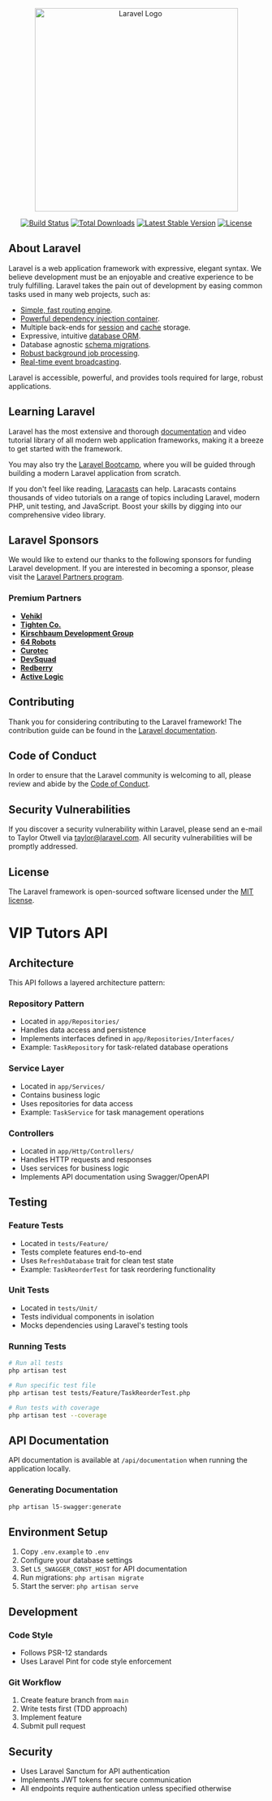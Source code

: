 <p align="center"><a href="https://laravel.com" target="_blank"><img src="https://raw.githubusercontent.com/laravel/art/master/logo-lockup/5%20SVG/2%20CMYK/1%20Full%20Color/laravel-logolockup-cmyk-red.svg" width="400" alt="Laravel Logo"></a></p>

<p align="center">
<a href="https://github.com/laravel/framework/actions"><img src="https://github.com/laravel/framework/workflows/tests/badge.svg" alt="Build Status"></a>
<a href="https://packagist.org/packages/laravel/framework"><img src="https://img.shields.io/packagist/dt/laravel/framework" alt="Total Downloads"></a>
<a href="https://packagist.org/packages/laravel/framework"><img src="https://img.shields.io/packagist/v/laravel/framework" alt="Latest Stable Version"></a>
<a href="https://packagist.org/packages/laravel/framework"><img src="https://img.shields.io/packagist/l/laravel/framework" alt="License"></a>
</p>

## About Laravel

Laravel is a web application framework with expressive, elegant syntax. We believe development must be an enjoyable and creative experience to be truly fulfilling. Laravel takes the pain out of development by easing common tasks used in many web projects, such as:

- [Simple, fast routing engine](https://laravel.com/docs/routing).
- [Powerful dependency injection container](https://laravel.com/docs/container).
- Multiple back-ends for [session](https://laravel.com/docs/session) and [cache](https://laravel.com/docs/cache) storage.
- Expressive, intuitive [database ORM](https://laravel.com/docs/eloquent).
- Database agnostic [schema migrations](https://laravel.com/docs/migrations).
- [Robust background job processing](https://laravel.com/docs/queues).
- [Real-time event broadcasting](https://laravel.com/docs/broadcasting).

Laravel is accessible, powerful, and provides tools required for large, robust applications.

## Learning Laravel

Laravel has the most extensive and thorough [documentation](https://laravel.com/docs) and video tutorial library of all modern web application frameworks, making it a breeze to get started with the framework.

You may also try the [Laravel Bootcamp](https://bootcamp.laravel.com), where you will be guided through building a modern Laravel application from scratch.

If you don't feel like reading, [Laracasts](https://laracasts.com) can help. Laracasts contains thousands of video tutorials on a range of topics including Laravel, modern PHP, unit testing, and JavaScript. Boost your skills by digging into our comprehensive video library.

## Laravel Sponsors

We would like to extend our thanks to the following sponsors for funding Laravel development. If you are interested in becoming a sponsor, please visit the [Laravel Partners program](https://partners.laravel.com).

### Premium Partners

- **[Vehikl](https://vehikl.com)**
- **[Tighten Co.](https://tighten.co)**
- **[Kirschbaum Development Group](https://kirschbaumdevelopment.com)**
- **[64 Robots](https://64robots.com)**
- **[Curotec](https://www.curotec.com/services/technologies/laravel)**
- **[DevSquad](https://devsquad.com/hire-laravel-developers)**
- **[Redberry](https://redberry.international/laravel-development)**
- **[Active Logic](https://activelogic.com)**

## Contributing

Thank you for considering contributing to the Laravel framework! The contribution guide can be found in the [Laravel documentation](https://laravel.com/docs/contributions).

## Code of Conduct

In order to ensure that the Laravel community is welcoming to all, please review and abide by the [Code of Conduct](https://laravel.com/docs/contributions#code-of-conduct).

## Security Vulnerabilities

If you discover a security vulnerability within Laravel, please send an e-mail to Taylor Otwell via [taylor@laravel.com](mailto:taylor@laravel.com). All security vulnerabilities will be promptly addressed.

## License

The Laravel framework is open-sourced software licensed under the [MIT license](https://opensource.org/licenses/MIT).

# VIP Tutors API

## Architecture

This API follows a layered architecture pattern:

### Repository Pattern
- Located in `app/Repositories/`
- Handles data access and persistence
- Implements interfaces defined in `app/Repositories/Interfaces/`
- Example: `TaskRepository` for task-related database operations

### Service Layer
- Located in `app/Services/`
- Contains business logic
- Uses repositories for data access
- Example: `TaskService` for task management operations

### Controllers
- Located in `app/Http/Controllers/`
- Handles HTTP requests and responses
- Uses services for business logic
- Implements API documentation using Swagger/OpenAPI

## Testing

### Feature Tests
- Located in `tests/Feature/`
- Tests complete features end-to-end
- Uses `RefreshDatabase` trait for clean test state
- Example: `TaskReorderTest` for task reordering functionality

### Unit Tests
- Located in `tests/Unit/`
- Tests individual components in isolation
- Mocks dependencies using Laravel's testing tools

### Running Tests
```bash
# Run all tests
php artisan test

# Run specific test file
php artisan test tests/Feature/TaskReorderTest.php

# Run tests with coverage
php artisan test --coverage
```

## API Documentation

API documentation is available at `/api/documentation` when running the application locally.

### Generating Documentation
```bash
php artisan l5-swagger:generate
```

## Environment Setup

1. Copy `.env.example` to `.env`
2. Configure your database settings
3. Set `L5_SWAGGER_CONST_HOST` for API documentation
4. Run migrations: `php artisan migrate`
5. Start the server: `php artisan serve`

## Development

### Code Style
- Follows PSR-12 standards
- Uses Laravel Pint for code style enforcement

### Git Workflow
1. Create feature branch from `main`
2. Write tests first (TDD approach)
3. Implement feature
4. Submit pull request

## Security

- Uses Laravel Sanctum for API authentication
- Implements JWT tokens for secure communication
- All endpoints require authentication unless specified otherwise
